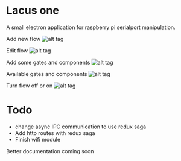 # Lacus one

A small electron application for raspberry pi serialport manipulation.

Add new flow
![alt tag](http://thecodefather.eu/wp-content/uploads/2016/09/ss1.png)

Edit flow 
![alt tag](http://thecodefather.eu/wp-content/uploads/2016/09/ss2.png)

Add some gates and components
![alt tag](http://thecodefather.eu/wp-content/uploads/2016/09/ss3.png)

Available gates and components
![alt tag](http://thecodefather.eu/wp-content/uploads/2016/09/ss4.png)

Turn flow off or on
![alt tag](http://thecodefather.eu/wp-content/uploads/2016/09/ss5.png)


# Todo
- change async IPC communication to use redux saga
- Add http routes with redux saga
- Finish wifi module

Better documentation coming soon
